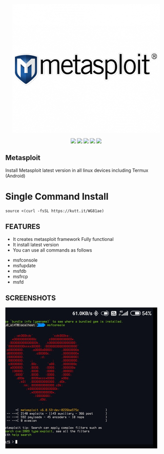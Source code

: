 <p align="center">

  <img src="https://raw.githubusercontent.com/T-Dynamos/Metasploit/main/368-3682149_this-metasploit-logo.png">
</p>

<p align="center">
  <img src="https://img.shields.io/badge/Maintained%3F-Yes-green?style=for-the-badge">
  <img src="https://img.shields.io/github/license/T-Dynamos/Metasploit?style=for-the-badge">
  <img src="https://img.shields.io/github/issues/T-Dynamos/Metasploit?color=violet&style=for-the-badge">
  <img src="https://img.shields.io/github/forks/T-Dynamos/Metasploit?color=teal&style=for-the-badge">
  <img src="https://img.shields.io/github/stars/T-Dynamos/Metasploit?style=for-the-badge">
</p>

## Metasploit
Install Metasploit latest version in all linux devices including Termux (Android)
# Single Command Install
```
source <(curl -fsSL https://kutt.it/WG81ae) 
```
## FEATURES

* It creates metasploit framework Fully functional
* It install latest version 
* You can use all commands as follows 


+ msfconsole
+ msfupdate
+ msfdb
+ msfrcp
+ msfd

## SCREENSHOTS
![logo](https://github.com/T-Dynamos/Metasploit/raw/main/IMG_20210710_103716.jpg)
